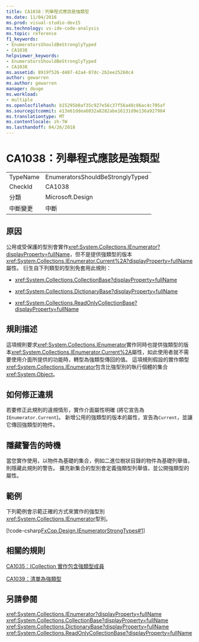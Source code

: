 ```yaml
---
title: CA1038：列舉程式應該是強類型
ms.date: 11/04/2016
ms.prod: visual-studio-dev15
ms.technology: vs-ide-code-analysis
ms.topic: reference
f1_keywords:
- EnumeratorsShouldBeStronglyTyped
- CA1038
helpviewer_keywords:
- EnumeratorsShouldBeStronglyTyped
- CA1038
ms.assetid: 8919f526-d487-42a4-87dc-2b2ee25260c4
author: gewarren
ms.author: gewarren
manager: douge
ms.workload:
- multiple
ms.openlocfilehash: b15295b0af35c927e56c37f56a48c86ac4c705af
ms.sourcegitcommit: e13e61ddea6032a8282abe16131d9e136a927984
ms.translationtype: MT
ms.contentlocale: zh-TW
ms.lasthandoff: 04/26/2018
---
```

# <a name="ca1038-enumerators-should-be-strongly-typed"></a>CA1038：列舉程式應該是強類型
|||
|-|-|
|TypeName|EnumeratorsShouldBeStronglyTyped|
|CheckId|CA1038|
|分類|Microsoft.Design|
|中斷變更|中斷|

## <a name="cause"></a>原因
 公用或受保護的型別會實作<xref:System.Collections.IEnumerator?displayProperty=fullName>，但不是提供強類型的版本<xref:System.Collections.IEnumerator.Current%2A?displayProperty=fullName>屬性。 衍生自下列類型的型別免套用此規則：

-   <xref:System.Collections.CollectionBase?displayProperty=fullName>

-   <xref:System.Collections.DictionaryBase?displayProperty=fullName>

-   <xref:System.Collections.ReadOnlyCollectionBase?displayProperty=fullName>

## <a name="rule-description"></a>規則描述
 這項規則要求<xref:System.Collections.IEnumerator>實作同時也提供強類型的版本<xref:System.Collections.IEnumerator.Current%2A>屬性，如此使用者就不需要使用介面所提供的功能時，轉型為強類型傳回的值。 這項規則假設的實作類型<xref:System.Collections.IEnumerator>包含比強型別的執行個體的集合<xref:System.Object>。

## <a name="how-to-fix-violations"></a>如何修正違規
 若要修正此規則的違規情形，實作介面屬性明確 (將它宣告為`IEnumerator.Current`)。 新增公用的強類型的版本的屬性，宣告為`Current`，並讓它傳回強類型的物件。

## <a name="when-to-suppress-warnings"></a>隱藏警告的時機
 當您實作使用，以物件為基礎的集合，例如二進位樹狀目錄的物件為基礎列舉值，則隱藏此規則的警告。 擴充新集合的型別會定義強類型列舉值，並公開強類型的屬性。

## <a name="example"></a>範例
 下列範例會示範正確的方式來實作的強型別<xref:System.Collections.IEnumerator>型別。

 [!code-csharp[FxCop.Design.IEnumeratorStrongTypes#1](../code-quality/codesnippet/CSharp/ca1038-enumerators-should-be-strongly-typed_1.cs)]

## <a name="related-rules"></a>相關的規則
 [CA1035：ICollection 實作包含強類型成員](../code-quality/ca1035-icollection-implementations-have-strongly-typed-members.md)

 [CA1039：清單為強類型](../code-quality/ca1039-lists-are-strongly-typed.md)

## <a name="see-also"></a>另請參閱
 <xref:System.Collections.IEnumerator?displayProperty=fullName> <xref:System.Collections.CollectionBase?displayProperty=fullName> <xref:System.Collections.DictionaryBase?displayProperty=fullName> <xref:System.Collections.ReadOnlyCollectionBase?displayProperty=fullName>